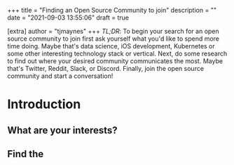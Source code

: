 +++
title = "Finding an Open Source Community to join"
description = "" 
date = "2021-09-03 13:55:06"
draft = true

[extra]
author = "tjmaynes"
+++
*TL;DR*: To begin your search for an open source community to join first ask yourself what you'd like to spend more time doing. Maybe that's data science, iOS development, Kubernetes or some other interesting technology stack or vertical. Next, do some research to find out where your desired community communicates the most. Maybe that's Twitter, Reddit, Slack, or Discord. Finally, join the open source community and start a conversation!

# Introduction

## What are your interests?

## Find the 